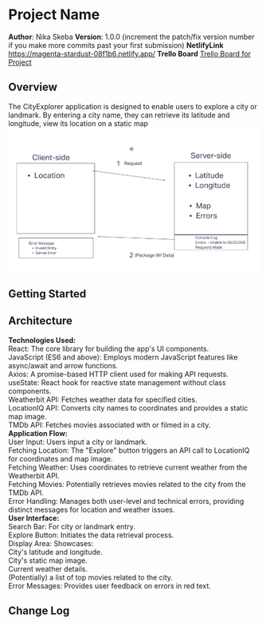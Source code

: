 # Project Name

**Author**: Nika Skeba
**Version**: 1.0.0 (increment the patch/fix version number if you make more commits past your first submission)
**NetlifyLink** <a href="https://magenta-stardust-08f1b6.netlify.app/">https://magenta-stardust-08f1b6.netlify.app/</a>
**Trello Board** <a href="https://trello.com/invite/b/y1jfu3J8/ATTI84f038c93254fa4ff62c47d22c7f231eCA8D1AE5/codefellows">Trello Board for Project</a>
## Overview
The CityExplorer application is designed to enable users to explore a city or landmark. By entering a city name, they can retrieve its latitude and longitude, view its location on a static map
<img src="FlowDiagram.png">
## Getting Started
<!-- What are the steps that a user must take in order to build this app on their own machine and get it running? -->

## Architecture

<b>Technologies Used:</b><br>
React: The core library for building the app's UI components.<br>
JavaScript (ES6 and above): Employs modern JavaScript features like async/await and arrow functions.<br>
Axios: A promise-based HTTP client used for making API requests.<br>
useState: React hook for reactive state management without class components.<br>
Weatherbit API: Fetches weather data for specified cities.<br>
LocationIQ API: Converts city names to coordinates and provides a static map image.<br>
TMDb API: Fetches movies associated with or filmed in a city.<br>
<b>Application Flow:</b><br>
User Input: Users input a city or landmark.<br>
Fetching Location: The "Explore" button triggers an API call to LocationIQ for coordinates and map image.<br>
Fetching Weather: Uses coordinates to retrieve current weather from the Weatherbit API.<br>
Fetching Movies: Potentially retrieves movies related to the city from the TMDb API.<br>
Error Handling: Manages both user-level and technical errors, providing distinct messages for location and weather issues.<br>
<b>User Interface:</b><br>
Search Bar: For city or landmark entry.<br>
Explore Button: Initiates the data retrieval process.<br>
Display Area: Showcases:<br>
City's latitude and longitude.<br>
City's static map image.<br>
Current weather details.<br>
(Potentially) a list of top movies related to the city.<br>
Error Messages: Provides user feedback on errors in red text.<br>
## Change Log
<!-- Use this area to document the iterative changes made to your application as each feature is successfully implemented. Use time stamps. Here's an example:

08-23-2022
Name of feature: Change weather function to be live. Add ability to show related movies to the city.
Estimate of time needed to complete: 2.5 hours

Start time: 1 pm

Finish time: 5 pm

Actual time needed to complete: 4 hours
## Credit and Collaborations
<!-- Give credit (and a link) to other people or resources that helped you build this application. -->
